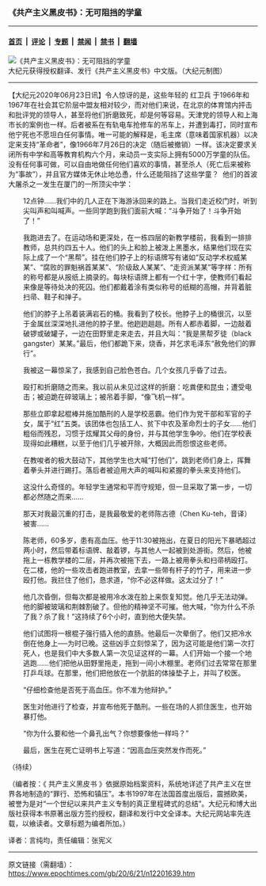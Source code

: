 ### 《共产主义黑皮书》：无可阻挡的学童

---

#### [首页](../../../..?n12201639) &nbsp;|&nbsp; [评论](../../../../../epoch-comment?n12201639) &nbsp;|&nbsp; [专题](../../../../../epoch-special?n12201639) &nbsp;|&nbsp; [禁闻](../../../../../epoch-news?n12201639) &nbsp;|&nbsp; [禁书](../../../../../books?n12201639) &nbsp;|&nbsp; [翻墙](https://github.com/gfw-breaker/nogfw/blob/master/README.md?n12201639)


<div><img alt="《共产主义黑皮书》：无可阻挡的学童" class="attachment-djy_600_400 size-djy_600_400 wp-post-image" src="https://i.epochtimes.com/assets/uploads/2017/12/dcbb5ad1ea37934a168afd29d68d142e-600x400.jpg"/>
<div class="caption">
 大纪元获得授权翻译、发行《共产主义黑皮书》中文版。（大纪元制图）
</div></div><hr/><div class="post_content" id="artbody" itemprop="articleBody">
 <!-- article content begin -->
 <p>
  【大纪元2020年06月23日讯】令人惊讶的是，这些年轻的
  <ok href="https://www.epochtimes.com/gb/tag/%E7%BA%A2%E5%8D%AB%E5%85%B5.html">
   红卫兵
  </ok>
  于1966年和1967年在社会其它阶层中盟友相对较少，而对他们来说，在北京的体育馆内抨击和批评党的领导人，甚至将他们折磨致死，却是何等容易。天津党的领导人和上海市长的案例也一样。后者被系在有轨电车抢修车的吊车上，并遭到毒打，同时宣布他宁死也不愿坦白任何事情。唯一可能的解释是，毛主席（意味着国家机器）以决定来支持“革命者”，像1966年7月26日的决定（随后被撤销）一样。该决定要求关闭所有中学和高等教育机构六个月，来动员一支实际上拥有5000万学童的队伍。没有任何事可做，可以自由地做任何他们喜欢的事情，甚至杀人（死亡后来被称为“事故”），并且官方媒体无休止地怂恿，什么还能阻挡了这些学童？  他们的首波大屠杀之一发生在厦门的一所顶尖中学：
 </p>
 <p style="padding-left: 30px;">
  12点钟……我们中的几人正在下海游泳回来的路上。当我们走近校门时，听到尖叫声和叫喊声。一些同学跑到我们面前大喊：“斗争开始了！斗争开始了！”
 </p>
 <p style="padding-left: 30px;">
  我跑进去了。在运动场和更深处，在一栋四层的新教学楼前，我看到一排排教师，总共约四五十人。他们的头上和脸上被泼上黑墨水，结果他们现在实际上成了一个“黑帮”。挂在他们脖子上的标语牌写有诸如“反动学术权威某某”、“腐败的罪魁祸首某某”、“阶级敌人某某”、“走资派某某”等字样：所有的称号都是从报纸上摘录的。每块标语牌上都有一个红十字，使教师们看起来像是等待处决的死囚。他们都戴着涂有类似称号的纸糊的高帽，并背着脏扫帚、鞋子和掸子。
 </p>
 <p style="padding-left: 30px;">
  他们的脖子上吊着装满岩石的桶。我看到了校长。他脖子上的桶很沉，以至于金属丝深深地扎进他的脖子里。他趔趔趄趄。所有人都赤着脚，一边敲着破锣或破罐子，一边在田野里走来走去，并且大叫：“我是黑帮歹徒（black gangster）某某。”最后，他们都跪下来，烧香，并乞求毛泽东“赦免他们的罪行”。
 </p>
 <p style="padding-left: 30px;">
  我被这一幕惊呆了，我感到自己脸色苍白。几个女孩几乎昏了过去。
 </p>
 <p style="padding-left: 30px;">
  殴打和折磨随之而来。我以前从未见过这样的折磨：吃粪便和昆虫；遭受电击；被迫跪在碎玻璃上；被吊着手脚，“像飞机一样”。
 </p>
 <p style="padding-left: 30px;">
  那些立即拿起棍棒并施加酷刑的人是学校恶霸。他们作为党干部和军官的子女，属于“红”五类。该团体也包括工人、贫下中农及革命烈士的子女……他们粗俗而残忍，习惯于炫耀其父母的身份，并与其他学生争吵。他们在学校表现得如此糟糕，以至于他们几乎被开除，大概因此而怨恨这些老师。
 </p>
 <p style="padding-left: 30px;">
  在教唆者的极大鼓动下，其他学生也大喊“打他们”，跳到老师们身上，挥舞着拳头并进行踢打。落后者被迫用大声的喊叫和紧握的拳头来支持他们。
 </p>
 <p style="padding-left: 30px;">
  这没什么奇怪的。年轻学生通常和平而守规矩，但一旦采取了第一步，一切都必然随之而来……
 </p>
 <p style="padding-left: 30px;">
  那天对我最沉重的打击，是我最敬爱的老师陈古德（Chen Ku-teh，音译）被害……
 </p>
 <p style="padding-left: 30px;">
  陈老师，60多岁，患有高血压。他于11:30被拖出，在夏日的阳光下暴晒超过两小时，然后带着标语牌、敲着锣，与其他人一起被到处游街。然后，他被拖上一栋教学楼的二层，并再次被拖下去，一路上被用拳头和扫帚柄殴打。在二楼，他的一些攻击者跑进教室，去拿一些带有杆子的竹子，用来进一步殴打他。我拦住了他们，恳求道，“你不必这样做。这太过分了！”
 </p>
 <p style="padding-left: 30px;">
  他几次昏倒，但每次都是被用冷水泼在脸上来恢复知觉。他几乎无法动弹。他的脚被玻璃和荆棘割破了。但他的精神坚不可摧。他大喊，“你为什么不杀了我？杀了我！”这持续了6个小时，直到他大便失禁。
 </p>
 <p style="padding-left: 30px;">
  他们试图将一根棍子强行插入他的直肠。他最后一次晕倒了。他们又把冷水倒在他身上──为时已晚。这些凶手立刻惊呆了，因为这可能是他们第一次打死人，也是我们中大多数人第一次见证这样的一幕。人们开始一个接一个地逃跑……他们把他从田野里拖走，拖到一间小木棚里。老师们过去常常在那里打乒乓球。在那里，他们把他放在一个肮脏的体操垫子上，并叫了校医。
 </p>
 <p style="padding-left: 30px;">
  “仔细检查他是否死于高血压。你不准为他辩护。”
 </p>
 <p style="padding-left: 30px;">
  医生对他进行了检查，并宣布他死于酷刑。一些在场的人抓住医生，也开始暴打他。
 </p>
 <p style="padding-left: 30px;">
  “你为什么要和他一个鼻孔出气？你想要像他一样吗？”
 </p>
 <p style="padding-left: 30px;">
  最后，医生在死亡证明书上写道：“因高血压突然发作而死。”
 </p>
 <p>
  （待续）
 </p>
 <p>
  （编者按：《
  <ok href="https://www.epochtimes.com/gb/tag/%E5%85%B1%E4%BA%A7%E4%B8%BB%E4%B9%89%E9%BB%91%E7%9A%AE%E4%B9%A6.html">
   共产主义黑皮书
  </ok>
  》依据原始档案资料，系统地详述了共产主义在世界各地制造的“罪行、恐怖和镇压”。本书1997年在法国首度出版后，震撼欧美，被誉为是对“一个世纪以来共产主义专制的真正里程碑式的总结”。大纪元和博大出版社获得本书原著出版方签约授权，翻译和发行中文全译本。大纪元网站率先连载，以飨读者。文章标题为编者所加。）
 </p>
 <p>
  译者：言纯均，责任编辑：张宪义
 </p>
 <!-- article content end -->
 <div id="below_article_ad">
 </div>
</div>


---

原文链接（需翻墙）：https://www.epochtimes.com/gb/20/6/21/n12201639.htm